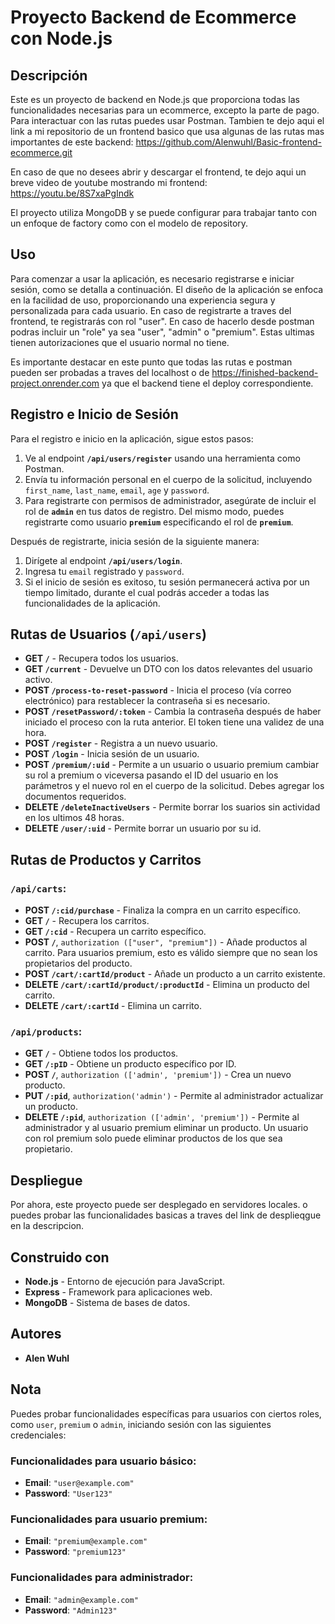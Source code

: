 # Proyecto Backend de Ecommerce con Node.js

## Descripción

Este es un proyecto de backend en Node.js que proporciona todas las funcionalidades necesarias para un ecommerce, excepto la parte de pago. Para interactuar con las rutas puedes usar Postman. Tambien te dejo aqui el link a mi repositorio de un frontend basico que usa algunas de las rutas mas importantes de este backend: https://github.com/Alenwuhl/Basic-frontend-ecommerce.git

En caso de que no desees abrir y descargar el frontend, te dejo aqui un breve video de youtube mostrando mi frontend: https://youtu.be/8S7xaPgIndk

El proyecto utiliza MongoDB y se puede configurar para trabajar tanto con un enfoque de factory como con el modelo de repository.

## Uso

Para comenzar a usar la aplicación, es necesario registrarse e iniciar sesión, como se detalla a continuación. El diseño de la aplicación se enfoca en la facilidad de uso, proporcionando una experiencia segura y personalizada para cada usuario.
En caso de registrarte a traves del frontend, te registrarás con rol "user". En caso de hacerlo desde postman podras incluir un "role" ya sea "user", "admin" o "premium". Estas ultimas tienen autorizaciones que el usuario normal no tiene.

Es importante destacar en este punto que todas las rutas e postman pueden ser probadas a traves del localhost o de https://finished-backend-project.onrender.com ya que el backend tiene el deploy correspondiente.

## Registro e Inicio de Sesión

Para el registro e inicio en la aplicación, sigue estos pasos:

1. Ve al endpoint **`/api/users/register`** usando una herramienta como Postman.
2. Envía tu información personal en el cuerpo de la solicitud, incluyendo `first_name`, `last_name`, `email`, `age` y `password`.
3. Para registrarte con permisos de administrador, asegúrate de incluir el rol de **`admin`** en tus datos de registro. Del mismo modo, puedes registrarte como usuario **`premium`** especificando el rol de **`premium`**.

Después de registrarte, inicia sesión de la siguiente manera:

1. Dirígete al endpoint **`/api/users/login`**.
2. Ingresa tu `email` registrado y `password`.
3. Si el inicio de sesión es exitoso, tu sesión permanecerá activa por un tiempo limitado, durante el cual podrás acceder a todas las funcionalidades de la aplicación.

## Rutas de Usuarios (`/api/users`)

- **GET `/`** - Recupera todos los usuarios.
- **GET `/current`** - Devuelve un DTO con los datos relevantes del usuario activo.
- **POST `/process-to-reset-password`** - Inicia el proceso (vía correo electrónico) para restablecer la contraseña si es necesario.
- **POST `/resetPassword/:token`** - Cambia la contraseña después de haber iniciado el proceso con la ruta anterior. El token tiene una validez de una hora.
- **POST `/register`** - Registra a un nuevo usuario.
- **POST `/login`** - Inicia sesión de un usuario.
- **POST `/premium/:uid`** - Permite a un usuario o usuario premium cambiar su rol a premium o viceversa pasando el ID del usuario en los parámetros y el nuevo rol en el cuerpo de la solicitud. Debes agregar los documentos requeridos.
- **DELETE `/deleteInactiveUsers`** - Permite borrar los suarios sin actividad en los ultimos 48 horas.
- **DELETE `/user/:uid`** - Permite borrar un usuario por su id.


## Rutas de Productos y Carritos

### `/api/carts`:

- **POST `/:cid/purchase`** - Finaliza la compra en un carrito específico.
- **GET `/`** - Recupera los carritos.
- **GET `/:cid`** - Recupera un carrito específico.
- **POST `/`**, `authorization (["user", "premium"])` - Añade productos al carrito. Para usuarios premium, esto es válido siempre que no sean los propietarios del producto.
- **POST `/cart/:cartId/product`** - Añade un producto a un carrito existente.
- **DELETE `/cart/:cartId/product/:productId`** - Elimina un producto del carrito.
- **DELETE `/cart/:cartId`** - Elimina un carrito.

### `/api/products`:

- **GET `/`** - Obtiene todos los productos.
- **GET `/:pID`** - Obtiene un producto específico por ID.
- **POST `/`**, `authorization (['admin', 'premium'])` - Crea un nuevo producto.
- **PUT `/:pid`**, `authorization('admin')` - Permite al administrador actualizar un producto.
- **DELETE `/:pid`**, `authorization (['admin', 'premium'])` - Permite al administrador y al usuario premium eliminar un producto. Un usuario con rol premium solo puede eliminar productos de los que sea propietario.

## Despliegue

Por ahora, este proyecto puede ser desplegado en servidores locales. o puedes probar las funcionalidades basicas a traves del link de desplieqgue en la descripcion.

## Construido con

- **Node.js** - Entorno de ejecución para JavaScript.
- **Express** - Framework para aplicaciones web.
- **MongoDB** - Sistema de bases de datos.

## Autores

- **Alen Wuhl**

## Nota

Puedes probar funcionalidades específicas para usuarios con ciertos roles, como `user`, `premium` o `admin`, iniciando sesión con las siguientes credenciales:

### Funcionalidades para usuario básico:

- **Email**: `"user@example.com"`
- **Password**: `"User123"`

### Funcionalidades para usuario premium:

- **Email**: `"premium@example.com"`
- **Password**: `"premium123"`

### Funcionalidades para administrador:

- **Email**: `"admin@example.com"`
- **Password**: `"Admin123"`
